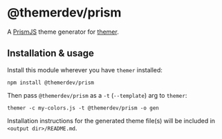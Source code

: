 # @themerdev/prism

A [PrismJS](https://prismjs.com/) theme generator for [themer](https://github.com/themerdev/themer).

## Installation & usage

Install this module wherever you have `themer` installed:

    npm install @themerdev/prism

Then pass `@themerdev/prism` as a `-t` (`--template`) arg to `themer`:

    themer -c my-colors.js -t @themerdev/prism -o gen

Installation instructions for the generated theme file(s) will be included in `<output dir>/README.md`.
